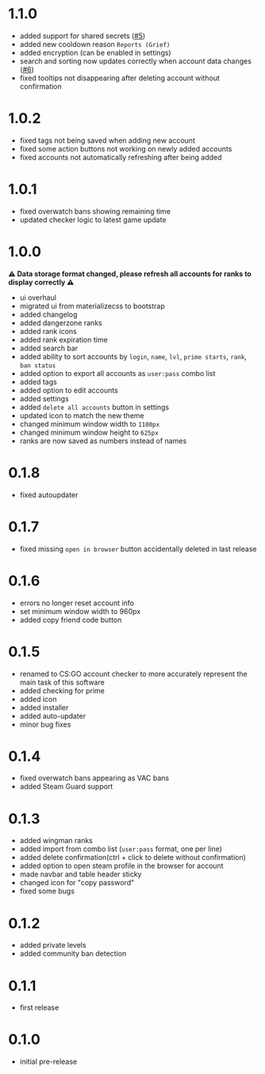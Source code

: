 # 1.1.0
  - added support for shared secrets ([#5](https://github.com/dumbasPL/csgo-checker/issues/5))
  - added new cooldown reason `Reports (Grief)`
  - added encryption (can be enabled in settings)
  - search and sorting now updates correctly when account data changes ([#6](https://github.com/dumbasPL/csgo-checker/issues/6))
  - fixed tooltips not disappearing after deleting account without confirmation

# 1.0.2
 - fixed tags not being saved when adding new account
 - fixed some action buttons not working on newly added accounts
 - fixed accounts not automatically refreshing after being added

# 1.0.1
 - fixed overwatch bans showing remaining time
 - updated checker logic to latest game update

# 1.0.0

**⚠️ Data storage format changed, please refresh all accounts for ranks to display correctly ⚠️**

 - ui overhaul
 - migrated ui from materializecss to bootstrap
 - added changelog
 - added dangerzone ranks
 - added rank icons
 - added rank expiration time
 - added search bar
 - added ability to sort accounts by `login`, `name`, `lvl`, `prime starts`, `rank`, `ban status`
 - added option to export all accounts as `user:pass` combo list
 - added tags
 - added option to edit accounts
 - added settings
 - added `delete all accounts` button in settings
 - updated icon to match the new theme
 - changed minimum window width to `1100px`
 - changed minimum window height to `625px`
 - ranks are now saved as numbers instead of names

# 0.1.8
 - fixed autoupdater

# 0.1.7
 - fixed missing `open in browser` button accidentally deleted in last release

# 0.1.6
 - errors no longer reset account info
 - set minimum window width to 960px
 - added copy friend code button

# 0.1.5
 - renamed to CS:GO account checker to more accurately represent the main task of this software
 - added checking for prime
 - added icon
 - added installer
 - added auto-updater
 - minor bug fixes

# 0.1.4
 - fixed overwatch bans appearing as VAC bans
 - added Steam Guard support

# 0.1.3
 - added wingman ranks
 - added import from combo list (`user:pass` format, one per line)
 - added delete confirmation(ctrl + click to delete without confirmation)
 - added option to open steam profile in the browser for account
 - made navbar and table header sticky
 - changed icon for "copy password"
 - fixed some bugs

# 0.1.2
 - added private levels
 - added community ban detection

# 0.1.1
 - first release

# 0.1.0
 - initial pre-release
